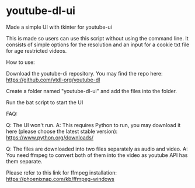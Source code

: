 # youtube-dl-ui
Made a simple UI with tkinter for youtube-ui

This is made so users can use this script without using the command line. It consists of simple options for the resolution and an input for a cookie txt file for age restricted videos.

How to use:

Download the youtube-di repository. You may find the repo here: https://github.com/ytdl-org/youtube-dl

Create a folder named "youtube-dl-ui" and add the files into the folder.

Run the bat script to start the UI

FAQ:

Q: The UI won't run.
A: This requires Python to run, you may download it here (please choose the latest stable version): https://www.python.org/downloads/

Q: The files are downloaded into two files separately as audio and video.
A: You need ffmpeg to convert both of them into the video as youtube API has them separate.

Please refer to this link for ffmpeg installation: https://phoenixnap.com/kb/ffmpeg-windows
